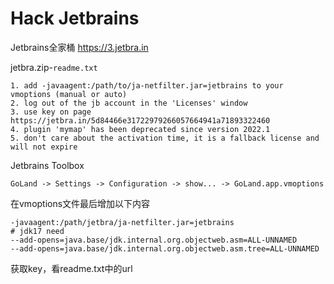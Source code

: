 # Hack Jetbrains


Jetbrains全家桶 https://3.jetbra.in  

jetbra.zip-`readme.txt`
```
1. add -javaagent:/path/to/ja-netfilter.jar=jetbrains to your vmoptions (manual or auto)
2. log out of the jb account in the 'Licenses' window
3. use key on page https://jetbra.in/5d84466e31722979266057664941a71893322460
4. plugin 'mymap' has been deprecated since version 2022.1
5. don't care about the activation time, it is a fallback license and will not expire
```

Jetbrains Toolbox
```
GoLand -> Settings -> Configuration -> show... -> GoLand.app.vmoptions
```

在vmoptions文件最后增加以下内容
```
-javaagent:/path/jetbra/ja-netfilter.jar=jetbrains
# jdk17 need
--add-opens=java.base/jdk.internal.org.objectweb.asm=ALL-UNNAMED
--add-opens=java.base/jdk.internal.org.objectweb.asm.tree=ALL-UNNAMED
```

获取key，看readme.txt中的url


